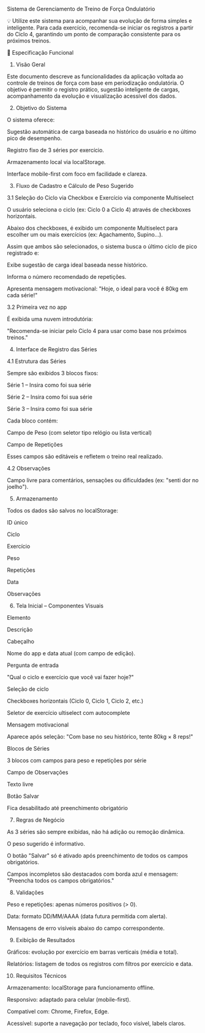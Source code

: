  Sistema de Gerenciamento de Treino de Força Ondulatório

💡 Utilize este sistema para acompanhar sua evolução de forma simples e inteligente. Para cada exercício, recomenda-se iniciar os registros a partir do Ciclo 4, garantindo um ponto de comparação consistente para os próximos treinos.

📘 Especificação Funcional

1. Visão Geral

Este documento descreve as funcionalidades da aplicação voltada ao controle de treinos de força com base em periodização ondulatória. O objetivo é permitir o registro prático, sugestão inteligente de cargas, acompanhamento da evolução e visualização acessível dos dados.

2. Objetivo do Sistema

O sistema oferece:

Sugestão automática de carga baseada no histórico do usuário e no último pico de desempenho.

Registro fixo de 3 séries por exercício.

Armazenamento local via localStorage.

Interface mobile-first com foco em facilidade e clareza.

3. Fluxo de Cadastro e Cálculo de Peso Sugerido

3.1 Seleção do Ciclo via Checkbox e Exercício via componente Multiselect

O usuário seleciona o ciclo (ex: Ciclo 0 a Ciclo 4) através de checkboxes horizontais.

Abaixo dos checkboxes, é exibido um componente Multiselect para escolher um ou mais exercícios (ex: Agachamento, Supino...).

Assim que ambos são selecionados, o sistema busca o último ciclo de pico registrado e:

Exibe sugestão de carga ideal baseada nesse histórico.

Informa o número recomendado de repetições.

Apresenta mensagem motivacional: "Hoje, o ideal para você é 80kg em cada série!"

3.2 Primeira vez no app

É exibida uma nuvem introdutória:

"Recomenda-se iniciar pelo Ciclo 4 para usar como base nos próximos treinos."

4. Interface de Registro das Séries

4.1 Estrutura das Séries

Sempre são exibidos 3 blocos fixos:

Série 1 – Insira como foi sua série

Série 2 – Insira como foi sua série

Série 3 – Insira como foi sua série

Cada bloco contém:

Campo de Peso (com seletor tipo relógio ou lista vertical)

Campo de Repetições

Esses campos são editáveis e refletem o treino real realizado.

4.2 Observações

Campo livre para comentários, sensações ou dificuldades (ex: "senti dor no joelho").

5. Armazenamento

Todos os dados são salvos no localStorage:

ID único

Ciclo

Exercício

Peso

Repetições

Data

Observações

6. Tela Inicial – Componentes Visuais

Elemento

Descrição

Cabeçalho

Nome do app e data atual (com campo de edição).

Pergunta de entrada

"Qual o ciclo e exercício que você vai fazer hoje?"

Seleção de ciclo

Checkboxes horizontais (Ciclo 0, Ciclo 1, Ciclo 2, etc.)

Seletor de exercício ultiselect com autocomplete

Mensagem motivacional

Aparece após seleção: "Com base no seu histórico, tente 80kg × 8 reps!"

Blocos de Séries

3 blocos com campos para peso e repetições por série

Campo de Observações

Texto livre

Botão Salvar

Fica desabilitado até preenchimento obrigatório

7. Regras de Negócio

As 3 séries são sempre exibidas, não há adição ou remoção dinâmica.

O peso sugerido é informativo.

O botão "Salvar" só é ativado após preenchimento de todos os campos obrigatórios.

Campos incompletos são destacados com borda azul e mensagem: "Preencha todos os campos obrigatórios."

8. Validações

Peso e repetições: apenas números positivos (> 0).

Data: formato DD/MM/AAAA (data futura permitida com alerta).

Mensagens de erro visíveis abaixo do campo correspondente.

9. Exibição de Resultados

Gráficos: evolução por exercício em barras verticais (média e total).

Relatórios: listagem de todos os registros com filtros por exercício e data.

10. Requisitos Técnicos

Armazenamento: localStorage para funcionamento offline.

Responsivo: adaptado para celular (mobile-first).

Compatível com: Chrome, Firefox, Edge.

Acessível: suporte a navegação por teclado, foco visível, labels claros.